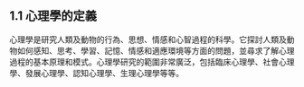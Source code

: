 ## 1.1 心理學的定義

心理學是研究人類及動物的行為、思想、情感和心智過程的科學。它探討人類及動物如何感知、思考、學習、記憶、情感和適應環境等方面的問題，並尋求了解心理過程的基本原理和模式。心理學研究的範圍非常廣泛，包括臨床心理學、社會心理學、發展心理學、認知心理學、生理心理學等等。